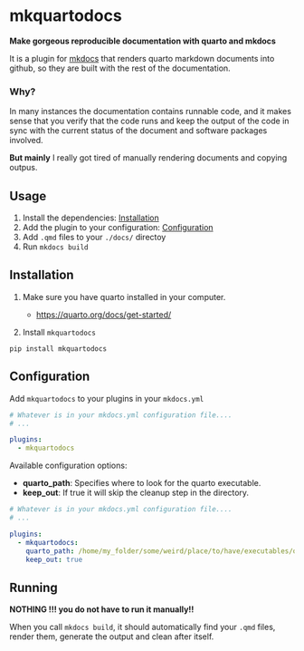 # mkquartodocs

**Make gorgeous reproducible documentation with quarto and mkdocs**

It is a plugin for [mkdocs](https://www.mkdocs.org/) that renders
quarto markdown documents into github, so they are built with the
rest of the documentation.

### Why?

In many instances the documentation contains runnable code, and it
makes sense that you verify that the code runs and keep the output
of the code in sync with the current status of the document and
software packages involved.

**But mainly** I really got tired of manually rendering documents
and copying outpus.

## Usage

1. Install the dependencies: [Installation](#installation)
1. Add the plugin to your configuration: [Configuration](#configuration)
1. Add `.qmd` files to your `./docs/` directoy
1. Run `mkdocs build`

## Installation

1. Make sure you have quarto installed in your computer.

   - https://quarto.org/docs/get-started/

1. Install `mkquartodocs`

```shell
pip install mkquartodocs
```

## Configuration

Add `mkquartodocs` to your plugins in your `mkdocs.yml`

```yaml
# Whatever is in your mkdocs.yml configuration file....
# ...

plugins:
  - mkquartodocs

```

Available configuration options:

- **quarto_path**: Specifies where to look for the quarto executable.
- **keep_out**: If true it will skip the cleanup step in the directory.

```yaml
# Whatever is in your mkdocs.yml configuration file....
# ...

plugins:
  - mkquartodocs:
    quarto_path: /home/my_folder/some/weird/place/to/have/executables/quarto
    keep_out: true

```

## Running

**NOTHING !!! you do not have to run it manually!!**

When you call `mkdocs build`, it should automatically find your `.qmd`
files, render them, generate the output and clean after itself.
